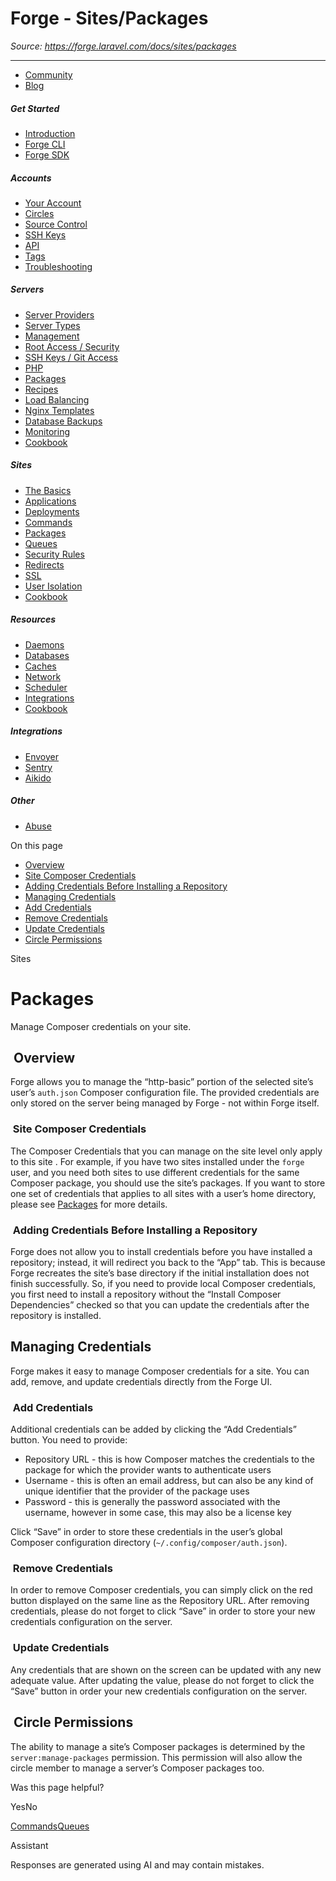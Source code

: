 # Forge - Sites/Packages

*Source: https://forge.laravel.com/docs/sites/packages*

---

- [Community](https://discord.com/invite/laravel)
- [Blog](https://blog.laravel.com/forge)

##### Get Started

- [Introduction](/docs/introduction)
- [Forge CLI](/docs/cli)
- [Forge SDK](/docs/sdk)

##### Accounts

- [Your Account](/docs/accounts/your-account)
- [Circles](/docs/accounts/circles)
- [Source Control](/docs/accounts/source-control)
- [SSH Keys](/docs/accounts/ssh)
- [API](/docs/accounts/api)
- [Tags](/docs/accounts/tags)
- [Troubleshooting](/docs/accounts/cookbook)

##### Servers

- [Server Providers](/docs/servers/providers)
- [Server Types](/docs/servers/types)
- [Management](/docs/servers/management)
- [Root Access / Security](/docs/servers/provisioning-process)
- [SSH Keys / Git Access](/docs/servers/ssh)
- [PHP](/docs/servers/php)
- [Packages](/docs/servers/packages)
- [Recipes](/docs/servers/recipes)
- [Load Balancing](/docs/servers/load-balancing)
- [Nginx Templates](/docs/servers/nginx-templates)
- [Database Backups](/docs/servers/backups)
- [Monitoring](/docs/servers/monitoring)
- [Cookbook](/docs/servers/cookbook)

##### Sites

- [The Basics](/docs/sites/the-basics)
- [Applications](/docs/sites/applications)
- [Deployments](/docs/sites/deployments)
- [Commands](/docs/sites/commands)
- [Packages](/docs/sites/packages)
- [Queues](/docs/sites/queues)
- [Security Rules](/docs/sites/security-rules)
- [Redirects](/docs/sites/redirects)
- [SSL](/docs/sites/ssl)
- [User Isolation](/docs/sites/user-isolation)
- [Cookbook](/docs/sites/cookbook)

##### Resources

- [Daemons](/docs/resources/daemons)
- [Databases](/docs/resources/databases)
- [Caches](/docs/resources/caches)
- [Network](/docs/resources/network)
- [Scheduler](/docs/resources/scheduler)
- [Integrations](/docs/resources/integrations)
- [Cookbook](/docs/resources/cookbook)

##### Integrations

- [Envoyer](/docs/integrations/envoyer)
- [Sentry](/docs/integrations/sentry)
- [Aikido](/docs/integrations/aikido)

##### Other

- [Abuse](/docs/abuse)

On this page

- [Overview](#overview)
- [Site Composer Credentials](#site-composer-credentials)
- [Adding Credentials Before Installing a Repository](#adding-credentials-before-installing-a-repository)
- [Managing Credentials](#managing-credentials)
- [Add Credentials](#add-credentials)
- [Remove Credentials](#remove-credentials)
- [Update Credentials](#update-credentials)
- [Circle Permissions](#circle-permissions)

Sites

# Packages

Manage Composer credentials on your site.

## [​](#overview) Overview

Forge allows you to manage the “http-basic” portion of the selected site’s user’s `auth.json` Composer configuration file. The provided credentials are only stored on the server being managed by Forge - not within Forge itself.

### [​](#site-composer-credentials) Site Composer Credentials

The Composer Credentials that you can manage on the site level only apply to this site . For example, if you have two sites installed under the `forge` user, and you need both sites to use different credentials for the same Composer package, you should use the site’s packages. If you want to store one set of credentials that applies to all sites with a user’s home directory, please see [Packages](/docs/servers/packages) for more details.

### [​](#adding-credentials-before-installing-a-repository) Adding Credentials Before Installing a Repository

Forge does not allow you to install credentials before you have installed a repository; instead, it will redirect you back to the “App” tab. This is because Forge recreates the site’s base directory if the initial installation does not finish successfully. So, if you need to provide local Composer credentials, you first need to install a repository without the “Install Composer Dependencies” checked so that you can update the credentials after the repository is installed.

## [​](#managing-credentials) Managing Credentials

Forge makes it easy to manage Composer credentials for a site. You can add, remove, and update credentials directly from the Forge UI.

### [​](#add-credentials) Add Credentials

Additional credentials can be added by clicking the “Add Credentials” button. You need to provide:

- Repository URL - this is how Composer matches the credentials to the package for which the provider wants to authenticate users
- Username - this is often an email address, but can also be any kind of unique identifier that the provider of the package uses
- Password - this is generally the password associated with the username, however in some case, this may also be a license key

Click “Save” in order to store these credentials in the user’s global Composer configuration directory (`~/.config/composer/auth.json`).

### [​](#remove-credentials) Remove Credentials

In order to remove Composer credentials, you can simply click on the red button displayed on the same line as the Repository URL.
After removing credentials, please do not forget to click “Save” in order to store your new credentials configuration on the server.

### [​](#update-credentials) Update Credentials

Any credentials that are shown on the screen can be updated with any new adequate value.
After updating the value, please do not forget to click the “Save” button in order your new credentials configuration on the server.

## [​](#circle-permissions) Circle Permissions

The ability to manage a site’s Composer packages is determined by the `server:manage-packages` permission. This permission will also allow the circle member to manage a server’s Composer packages too.

Was this page helpful?

YesNo

[Commands](/docs/sites/commands)[Queues](/docs/sites/queues)

Assistant

Responses are generated using AI and may contain mistakes.